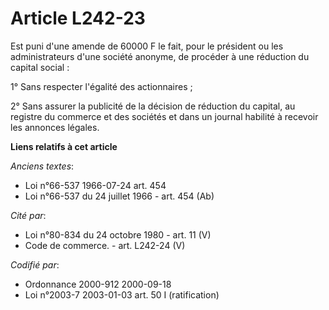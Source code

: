 # Article L242-23

Est puni d'une amende de 60000 F le fait, pour le président ou les administrateurs d'une société anonyme, de procéder à une
réduction du capital social :

1° Sans respecter l'égalité des actionnaires ;

2° Sans assurer la publicité de la décision de réduction du capital, au registre du commerce et des sociétés et dans un
journal habilité à recevoir les annonces légales.

**Liens relatifs à cet article**

_Anciens textes_:

  - Loi n°66-537 1966-07-24 art. 454
  - Loi n°66-537 du 24 juillet 1966 - art. 454 (Ab)

_Cité par_:

  - Loi n°80-834 du 24 octobre 1980 - art. 11 (V)
  - Code de commerce. - art. L242-24 (V)

_Codifié par_:

  - Ordonnance 2000-912 2000-09-18
  - Loi n°2003-7 2003-01-03 art. 50 I (ratification)
